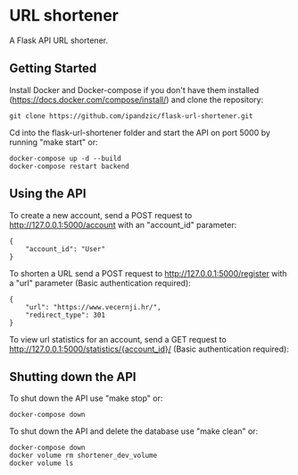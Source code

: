 # URL shortener

A Flask API URL shortener.

## Getting Started 

Install Docker and Docker-compose if you don't have them installed (https://docs.docker.com/compose/install/) and clone the repository:
```
git clone https://github.com/ipandzic/flask-url-shortener.git
```

Cd into the flask-url-shortener folder and start the API on port 5000 by running "make start" or:
```
docker-compose up -d --build
docker-compose restart backend
```

## Using the API

To create a new account, send a POST request to http://127.0.0.1:5000/account with an "account_id" parameter: 
```
{
	"account_id": "User"
}
```

To shorten a URL send a POST request to http://127.0.0.1:5000/register with a "url" parameter (Basic authentication required): 
```
{
	"url": "https://www.vecernji.hr/",
	"redirect_type": 301
}
```

To view url statistics for an account, send a GET request to http://127.0.0.1:5000/statistics/{account_id}/ (Basic authentication required):

## Shutting down the API

To shut down the API use "make stop" or:
```
docker-compose down
```

To shut down the API and delete the database use "make clean" or:
```
docker-compose down
docker volume rm shortener_dev_volume
docker volume ls
```